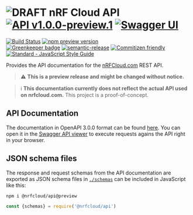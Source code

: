 # ![DRAFT](https://img.shields.io/badge/maturity-DRAFT-red.svg) nRF Cloud API [![API v1.0.0-preview.1](https://img.shields.io/badge/API-v1.0.0--preview.1-blue.svg)](https://raw.githubusercontent.com/nRFCloud/api/preview/docs/api.yaml) [![Swagger UI](https://img.shields.io/badge/Swagger-UI-orange.svg)](http://petstore.swagger.io/?url=https%3A%2F%2Fraw.githubusercontent.com%2FnRFCloud%2Fapi%2Fpreview%2Fdocs%2Fapi.yaml%3Fv1.0.0-preview.1)

[![Build Status](https://travis-ci.org/nRFCloud/api.svg?branch=preview)](https://travis-ci.org/nRFCloud/api)
[![npm preview version](https://img.shields.io/npm/v/@nrfcloud/api/preview.svg)](https://www.npmjs.com/package/@nrfcloud/api)  
[![Greenkeeper badge](https://badges.greenkeeper.io/nrfcloud/api.svg)](https://greenkeeper.io/)
[![semantic-release](https://img.shields.io/badge/%20%20%F0%9F%93%A6%F0%9F%9A%80-semantic--release-e10079.svg)](https://github.com/semantic-release/semantic-release)
[![Commitizen friendly](https://img.shields.io/badge/commitizen-friendly-brightgreen.svg)](http://commitizen.github.io/cz-cli/)
[![Standard - JavaScript Style Guide](https://img.shields.io/badge/code_style-standard-brightgreen.svg)](https://standardjs.com)

Provides the API documentation for the [nRFCloud.com](https://nrfcloud.com/) REST API.

> :warning: **This is a preview release and might be changed without notice.**

> :information_source: **This documentation currently does not reflect the actual API used on nrfcloud.com.** This project is a proof-of-concept.

## API Documentation

The documentation in OpenAPI 3.0.0 format can be found [here](https://raw.githubusercontent.com/nRFCloud/api/preview/docs/api.yaml). You can open it in the [Swagger API viewer](http://petstore.swagger.io/?url=https%3A%2F%2Fraw.githubusercontent.com%2FnRFCloud%2Fapi%2Fpreview%2Fdocs%2Fapi.yaml%3Fv1.0.0-preview.1) to execute requests agains the API right in your browser.

## JSON schema files

The response and request schemas from the API documentation are exported as JSON schema files in [`./schemas`](./schemas) can be included in JavaScript like this:

    npm i @nrfcloud/api@preview
   
```javascript
const {schemas} = require('@nrfcloud/api')
```
